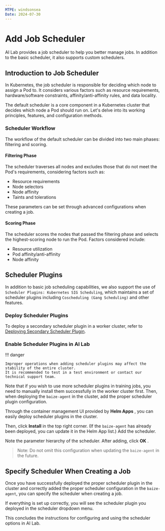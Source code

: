 ```yaml
---
MTPE: windsonsea
Date: 2024-07-30
---
```


# Add Job Scheduler

AI Lab provides a job scheduler to help you better manage jobs.
In addition to the basic scheduler, it also supports custom schedulers.

## Introduction to Job Scheduler

In Kubernetes, the job scheduler is responsible for deciding which node to assign a Pod to.
It considers various factors such as resource requirements, hardware/software constraints,
affinity/anti-affinity rules, and data locality.

The default scheduler is a core component in a Kubernetes cluster that decides
which node a Pod should run on. Let's delve into its working principles,
features, and configuration methods.

### Scheduler Workflow

The workflow of the default scheduler can be divided into two main phases: filtering and scoring.

#### Filtering Phase

The scheduler traverses all nodes and excludes those that do not meet the Pod's requirements,
considering factors such as:

- Resource requirements
- Node selectors
- Node affinity
- Taints and tolerations

These parameters can be set through advanced configurations when creating a job.

<!-- add screenshot later -->

#### Scoring Phase

The scheduler scores the nodes that passed the filtering phase and selects
the highest-scoring node to run the Pod. Factors considered include:

- Resource utilization
- Pod affinity/anti-affinity
- Node affinity

## Scheduler Plugins

In addition to basic job scheduling capabilities, we also support the use of
`Scheduler Plugins: Kubernetes SIG Scheduling`, which maintains a set of scheduler plugins
including `Coscheduling (Gang Scheduling)` and other features.

### Deploy Scheduler Plugins

To deploy a secondary scheduler plugin in a worker cluster, refer to
[Deploying Secondary Scheduler Plugin](../../kpanda/clusters/cluster-scheduler-plugin.md).

### Enable Scheduler Plugins in AI Lab

!!! danger

    Improper operations when adding scheduler plugins may affect the stability of the entire cluster.
    It is recommended to test in a test environment or contact our technical support team.

Note that if you wish to use more scheduler plugins in training jobs, you need to manually install
them successfully in the worker cluster first. Then, when deploying the `baize-agent` in the cluster,
add the proper scheduler plugin configuration.

Through the container management UI provided by **Helm Apps** ,
you can easily deploy scheduler plugins in the cluster.

<!-- add screenshot later -->

Then, click **Install** in the top right corner.
(If the `baize-agent` has already been deployed, you can update it in the Helm App list.)
Add the scheduler.

<!-- add screenshot later -->

Note the parameter hierarchy of the scheduler. After adding, click **OK** .

> Note: Do not omit this configuration when updating the `baize-agent` in the future.

## Specify Scheduler When Creating a Job

Once you have successfully deployed the proper scheduler plugin in the cluster and
correctly added the proper scheduler configuration in the `baize-agent`,
you can specify the scheduler when creating a job.

If everything is set up correctly, you will see the scheduler plugin you deployed in the scheduler dropdown menu.

<!-- add screenshot later -->

This concludes the instructions for configuring and using the scheduler options in AI Lab.
